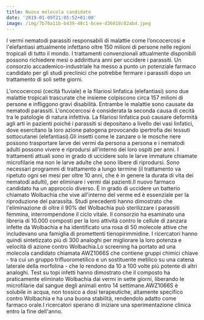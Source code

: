 ```yaml
---
title: Nuova molecola candidato
date: '2019-01-09T21:05:52+01:00'
image: /img/7b78a11b-b439-48c1-bcee-d36018c02abd.jpeg
---
```

I vermi nematodi parassiti responsabili di malattie come l‘oncocercosi e l'elefantiasi attualmente infettano oltre 150 milioni di persone nelle regioni tropicali di tutto il mondo. I trattamenti convenzionali attualmente disponibili possono richiedere mesi o addirittura anni per uccidere i parassiti. Un consorzio accademico-industriale ha messo a punto un potenziale farmaco candidato per gli studi preclinici che potrebbe fermare i parassiti dopo un trattamento di soli sette giorni.

L'oncocercosi (cecità fluviale) e la filariosi linfatica (elefantiasi) sono due malattie tropicali trascurate che insieme colpiscono circa 157 milioni di persone e infliggono gravi disabilità. Entrambe le malattie sono causate da nematodi parassiti. L'oncocercosi è considerata la seconda causa di cecità tra le patologie di natura infettiva. La filariosi linfatica può causare deformità agli arti in pazienti poiché i parassiti si depositano a livello dei vasi linfatici, dove esercitano la loro azione patogena provocando ipertrofia dei tessuti sottocutanei (elefantiasi).Gli insetti come le zanzare o le mosche nere possono trasportare larve dei vermi da persona a persona e i nematodi adulti possono vivere e riprodursi all'interno dei loro ospiti per anni. I trattamenti attuali sono in grado di uccidere solo le larve immature chiamate microfilarie ma non le larve adulte che sono libere di riprodursi. Sono necessari programmi di trattamento a lungo termine (il trattamento va ripetuto ogni sei mesi per oltre 10 anni, che è in genere la durata di vita dei nematodi adulti), per eliminare i vermi dai pazienti.Il nuovo farmaco candidato ha un approccio diverso. È in grado di uccidere un batterio chiamato Wolbachia che vive all'interno del verme ed è essenziale per la riproduzione del parassita. Studi precedenti hanno dimostrato che l'eliminazione di oltre il 90% del Wolbachia può sterilizzare i parassiti femmina, interrompendone il ciclo vitale. Il consorzio ha esaminato una libreria di 10.000 composti per la loro attività contro le cellule di zanzara infette da Wolbachia e ha identificato una rosa di 50 molecole attive che includevano una famiglia di promettenti tienopirimmidine. I ricercatori hanno quindi sintetizzato più di 300 analoghi per migliorare la loro potenza e velocità di azione contro Wolbachia.Lo screening ha portato ad una molecola candidato chiamata AWZ1066S che contiene gruppi chimici chiave - tra cui un gruppo trifluorometilico e un sostituente metilico su una catena laterale della morfolina - che lo rendono da 10 a 100 volte più potente di altri analoghi. Test su topi infetti hanno dimostrato che il composto ha praticamente eliminato Wolbachia dai vermi in sette giorni, liberando le microfilarie dal sangue degli animali entro 14 settimane.AWZ1066S è solubile in acqua, non tossico a dosi terapeutiche, altamente specifico contro Wolbachia e ha una buona stabilità, rendendolo adatto come farmaco orale.I ricercatori sperano di iniziare una sperimentazione clinica entro la fine dell'anno.
